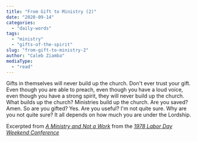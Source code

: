 ```yaml
---
title: "From Gift to Ministry (2)"
date: "2020-09-14"
categories: 
  - "daily-words"
tags: 
  - "ministry"
  - "gifts-of-the-spirit"
slug: "from-gift-to-ministry-2"
author: "Caleb Ziamba"
mediaType: 
  - "read"
---
```


Gifts in themselves will never build up the church. Don't ever trust your gift. Even though you are able to preach, even though you have a loud voice, even though you have a strong spirit, they will never build up the church. What builds up the church? Ministries build up the church. Are you saved? Amen. So are you gifted? Yes. Are you useful? I'm not quite sure. Why are you not quite sure? It all depends on how much you are under the Lordship.

Excerpted from _[A Ministry and Not a Work](https://www.asweetsavor.org/a-ministry-and-not-a-work/)_ from the _[1978 Labor Day Weekend Conference](https://www.asweetsavor.org/1978-labor-day-weekend-conference/)_
